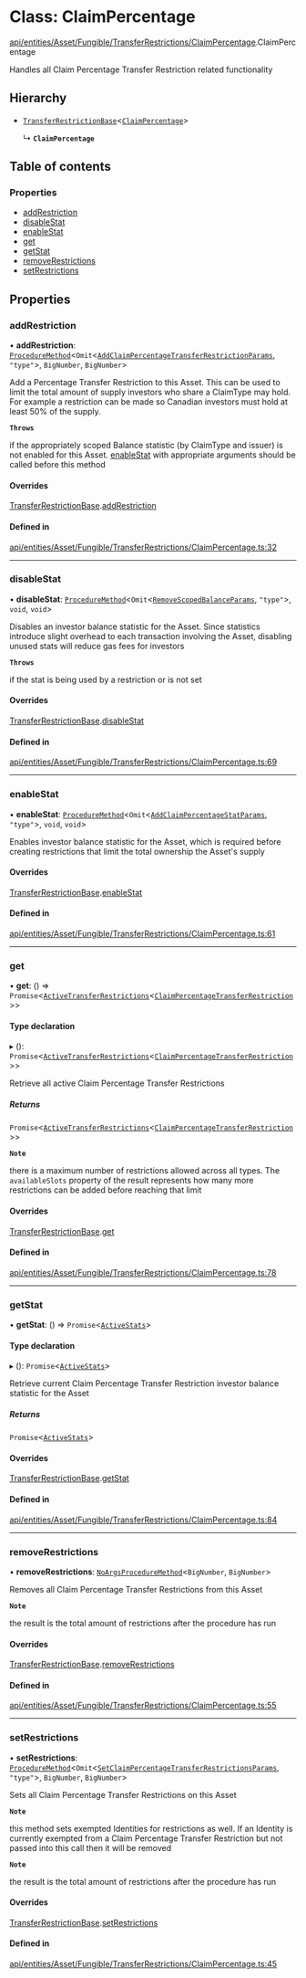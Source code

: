 # Class: ClaimPercentage

[api/entities/Asset/Fungible/TransferRestrictions/ClaimPercentage](../wiki/api.entities.Asset.Fungible.TransferRestrictions.ClaimPercentage).ClaimPercentage

Handles all Claim Percentage Transfer Restriction related functionality

## Hierarchy

- [`TransferRestrictionBase`](../wiki/api.entities.Asset.Fungible.TransferRestrictions.TransferRestrictionBase.TransferRestrictionBase)\<[`ClaimPercentage`](../wiki/api.procedures.types.TransferRestrictionType#claimpercentage)\>

  ↳ **`ClaimPercentage`**

## Table of contents

### Properties

- [addRestriction](../wiki/api.entities.Asset.Fungible.TransferRestrictions.ClaimPercentage.ClaimPercentage#addrestriction)
- [disableStat](../wiki/api.entities.Asset.Fungible.TransferRestrictions.ClaimPercentage.ClaimPercentage#disablestat)
- [enableStat](../wiki/api.entities.Asset.Fungible.TransferRestrictions.ClaimPercentage.ClaimPercentage#enablestat)
- [get](../wiki/api.entities.Asset.Fungible.TransferRestrictions.ClaimPercentage.ClaimPercentage#get)
- [getStat](../wiki/api.entities.Asset.Fungible.TransferRestrictions.ClaimPercentage.ClaimPercentage#getstat)
- [removeRestrictions](../wiki/api.entities.Asset.Fungible.TransferRestrictions.ClaimPercentage.ClaimPercentage#removerestrictions)
- [setRestrictions](../wiki/api.entities.Asset.Fungible.TransferRestrictions.ClaimPercentage.ClaimPercentage#setrestrictions)

## Properties

### addRestriction

• **addRestriction**: [`ProcedureMethod`](../wiki/api.procedures.types.ProcedureMethod)\<`Omit`\<[`AddClaimPercentageTransferRestrictionParams`](../wiki/api.procedures.types#addclaimpercentagetransferrestrictionparams), ``"type"``\>, `BigNumber`, `BigNumber`\>

Add a Percentage Transfer Restriction to this Asset. This can be used to limit the total amount of supply
investors who share a ClaimType may hold. For example a restriction can be made so Canadian investors must hold
at least 50% of the supply.

**`Throws`**

if the appropriately scoped Balance statistic (by ClaimType and issuer) is not enabled for this Asset. [enableStat](../wiki/api.entities.Asset.Fungible.TransferRestrictions.ClaimPercentage.ClaimPercentage#enablestat) with appropriate arguments should be called before this method

#### Overrides

[TransferRestrictionBase](../wiki/api.entities.Asset.Fungible.TransferRestrictions.TransferRestrictionBase.TransferRestrictionBase).[addRestriction](../wiki/api.entities.Asset.Fungible.TransferRestrictions.TransferRestrictionBase.TransferRestrictionBase#addrestriction)

#### Defined in

[api/entities/Asset/Fungible/TransferRestrictions/ClaimPercentage.ts:32](https://github.com/PolymeshAssociation/polymesh-sdk/blob/8a9e72221/src/api/entities/Asset/Fungible/TransferRestrictions/ClaimPercentage.ts#L32)

___

### disableStat

• **disableStat**: [`ProcedureMethod`](../wiki/api.procedures.types.ProcedureMethod)\<`Omit`\<[`RemoveScopedBalanceParams`](../wiki/api.procedures.types#removescopedbalanceparams), ``"type"``\>, `void`, `void`\>

Disables an investor balance statistic for the Asset. Since statistics introduce slight overhead to each transaction
involving the Asset, disabling unused stats will reduce gas fees for investors

**`Throws`**

if the stat is being used by a restriction or is not set

#### Overrides

[TransferRestrictionBase](../wiki/api.entities.Asset.Fungible.TransferRestrictions.TransferRestrictionBase.TransferRestrictionBase).[disableStat](../wiki/api.entities.Asset.Fungible.TransferRestrictions.TransferRestrictionBase.TransferRestrictionBase#disablestat)

#### Defined in

[api/entities/Asset/Fungible/TransferRestrictions/ClaimPercentage.ts:69](https://github.com/PolymeshAssociation/polymesh-sdk/blob/8a9e72221/src/api/entities/Asset/Fungible/TransferRestrictions/ClaimPercentage.ts#L69)

___

### enableStat

• **enableStat**: [`ProcedureMethod`](../wiki/api.procedures.types.ProcedureMethod)\<`Omit`\<[`AddClaimPercentageStatParams`](../wiki/api.procedures.types#addclaimpercentagestatparams), ``"type"``\>, `void`, `void`\>

Enables investor balance statistic for the Asset, which is required before creating restrictions
that limit the total ownership the Asset's supply

#### Overrides

[TransferRestrictionBase](../wiki/api.entities.Asset.Fungible.TransferRestrictions.TransferRestrictionBase.TransferRestrictionBase).[enableStat](../wiki/api.entities.Asset.Fungible.TransferRestrictions.TransferRestrictionBase.TransferRestrictionBase#enablestat)

#### Defined in

[api/entities/Asset/Fungible/TransferRestrictions/ClaimPercentage.ts:61](https://github.com/PolymeshAssociation/polymesh-sdk/blob/8a9e72221/src/api/entities/Asset/Fungible/TransferRestrictions/ClaimPercentage.ts#L61)

___

### get

• **get**: () => `Promise`\<[`ActiveTransferRestrictions`](../wiki/api.entities.types.ActiveTransferRestrictions)\<[`ClaimPercentageTransferRestriction`](../wiki/api.entities.types.ClaimPercentageTransferRestriction)\>\>

#### Type declaration

▸ (): `Promise`\<[`ActiveTransferRestrictions`](../wiki/api.entities.types.ActiveTransferRestrictions)\<[`ClaimPercentageTransferRestriction`](../wiki/api.entities.types.ClaimPercentageTransferRestriction)\>\>

Retrieve all active Claim Percentage Transfer Restrictions

##### Returns

`Promise`\<[`ActiveTransferRestrictions`](../wiki/api.entities.types.ActiveTransferRestrictions)\<[`ClaimPercentageTransferRestriction`](../wiki/api.entities.types.ClaimPercentageTransferRestriction)\>\>

**`Note`**

there is a maximum number of restrictions allowed across all types.
  The `availableSlots` property of the result represents how many more restrictions can be added
  before reaching that limit

#### Overrides

[TransferRestrictionBase](../wiki/api.entities.Asset.Fungible.TransferRestrictions.TransferRestrictionBase.TransferRestrictionBase).[get](../wiki/api.entities.Asset.Fungible.TransferRestrictions.TransferRestrictionBase.TransferRestrictionBase#get)

#### Defined in

[api/entities/Asset/Fungible/TransferRestrictions/ClaimPercentage.ts:78](https://github.com/PolymeshAssociation/polymesh-sdk/blob/8a9e72221/src/api/entities/Asset/Fungible/TransferRestrictions/ClaimPercentage.ts#L78)

___

### getStat

• **getStat**: () => `Promise`\<[`ActiveStats`](../wiki/api.entities.types#activestats)\>

#### Type declaration

▸ (): `Promise`\<[`ActiveStats`](../wiki/api.entities.types#activestats)\>

Retrieve current Claim Percentage Transfer Restriction investor balance statistic for the Asset

##### Returns

`Promise`\<[`ActiveStats`](../wiki/api.entities.types#activestats)\>

#### Overrides

[TransferRestrictionBase](../wiki/api.entities.Asset.Fungible.TransferRestrictions.TransferRestrictionBase.TransferRestrictionBase).[getStat](../wiki/api.entities.Asset.Fungible.TransferRestrictions.TransferRestrictionBase.TransferRestrictionBase#getstat)

#### Defined in

[api/entities/Asset/Fungible/TransferRestrictions/ClaimPercentage.ts:84](https://github.com/PolymeshAssociation/polymesh-sdk/blob/8a9e72221/src/api/entities/Asset/Fungible/TransferRestrictions/ClaimPercentage.ts#L84)

___

### removeRestrictions

• **removeRestrictions**: [`NoArgsProcedureMethod`](../wiki/api.procedures.types.NoArgsProcedureMethod)\<`BigNumber`, `BigNumber`\>

Removes all Claim Percentage Transfer Restrictions from this Asset

**`Note`**

the result is the total amount of restrictions after the procedure has run

#### Overrides

[TransferRestrictionBase](../wiki/api.entities.Asset.Fungible.TransferRestrictions.TransferRestrictionBase.TransferRestrictionBase).[removeRestrictions](../wiki/api.entities.Asset.Fungible.TransferRestrictions.TransferRestrictionBase.TransferRestrictionBase#removerestrictions)

#### Defined in

[api/entities/Asset/Fungible/TransferRestrictions/ClaimPercentage.ts:55](https://github.com/PolymeshAssociation/polymesh-sdk/blob/8a9e72221/src/api/entities/Asset/Fungible/TransferRestrictions/ClaimPercentage.ts#L55)

___

### setRestrictions

• **setRestrictions**: [`ProcedureMethod`](../wiki/api.procedures.types.ProcedureMethod)\<`Omit`\<[`SetClaimPercentageTransferRestrictionsParams`](../wiki/api.procedures.types.SetClaimPercentageTransferRestrictionsParams), ``"type"``\>, `BigNumber`, `BigNumber`\>

Sets all Claim Percentage Transfer Restrictions on this Asset

**`Note`**

this method sets exempted Identities for restrictions as well. If an Identity is currently exempted from a Claim Percentage Transfer Restriction
but not passed into this call then it will be removed

**`Note`**

the result is the total amount of restrictions after the procedure has run

#### Overrides

[TransferRestrictionBase](../wiki/api.entities.Asset.Fungible.TransferRestrictions.TransferRestrictionBase.TransferRestrictionBase).[setRestrictions](../wiki/api.entities.Asset.Fungible.TransferRestrictions.TransferRestrictionBase.TransferRestrictionBase#setrestrictions)

#### Defined in

[api/entities/Asset/Fungible/TransferRestrictions/ClaimPercentage.ts:45](https://github.com/PolymeshAssociation/polymesh-sdk/blob/8a9e72221/src/api/entities/Asset/Fungible/TransferRestrictions/ClaimPercentage.ts#L45)
